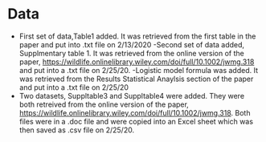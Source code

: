 # Data 

- First set of data,Table1 added. It was retrieved from the first table in the paper and put into .txt file  on 2/13/2020
-Second set of data added, Supplmentary table 1. It was retrieved from the online version of the paper, https://wildlife.onlinelibrary.wiley.com/doi/full/10.1002/jwmg.318 and put into a .txt file on 2/25/20. 
-Logistic model formula was added. It was retrieved from the Results Statistical Anaylsis section of the paper and put into a .txt file on 2/25/20
- Two datasets, Suppltable3 and Suppltable4 were added. They were both retreived from the online version of the paper, https://wildlife.onlinelibrary.wiley.com/doi/full/10.1002/jwmg.318. Both files were in a .doc file and were copied into an Excel sheet which was then saved as .csv file on 2/25/20. 
